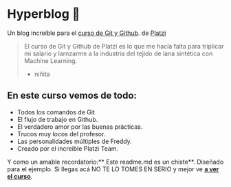 # Hyperblog 💚
Un blog increíble para el [curso de Git y Github](https://platzi.com/clases/git-github/ "curso de Git y Github"). de [Platzi](https://platzi.com/home)
> El curso de Git y Github de Platzi es lo que me hacía falta para triplicar mi salario y larnzarme a la industria del tejido de lana sintética con Machine Learning.
> - niñita

## En este curso vemos de todo:
* Todos los comandos de Git
* El flujo de trabajo en Github.
* El verdadero amor por las buenas prácticas.
* Trucos muy locos del profesor.
* Las personalidades múltiples de Freddy.
* Creado por el increíble Platzi Team.

Y como un amable recordatorio:** Este readme.md es un chiste**. Diseñado para el ejemplo. Si llegas acá NO TE LO TOMES EN SERIO y mejor ve [**a ver el curso**](https://platzi.com/clases/git-github/ "a ver el curso").
